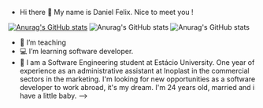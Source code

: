 - Hi there 🖖 My name is Daniel Felix. Nice to meet you !

[![Anurag's GitHub stats](https://github-readme-stats.vercel.app/api?devDanielFelix=anuraghazra)](https://github.com/devDanielFelix/github-readme-stats)
![Anurag's GitHub stats](https://github-readme-stats.vercel.app/api?devDanielFelix=anuraghazra&count_private=true)
![Anurag's GitHub stats](https://github-readme-stats.vercel.app/api?devDanielFelix=anuraghazra&show_icons=true&theme=radical)

- 💼 I’m teaching 
- 💻 I’m learning software developer.
- 💬 I am a Software Engineering student at Estácio University.
      One year of experience as an administrative assistant at Inoplast in the commercial sectors in the marketing.
      I'm looking for new opportunities as a software developer to work abroad, it's my dream.
      I'm 24 years old, married and i have a little baby.
-->
